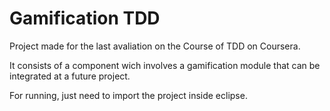 # Gamification TDD

Project made for the last avaliation on the Course of TDD on Coursera.

It consists of a component wich involves a gamification module that can be integrated at a future project.

For running, just need to import the project inside eclipse.

